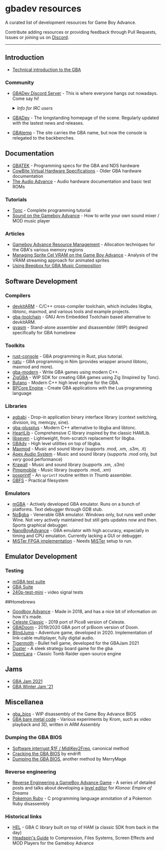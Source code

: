 # gbadev resources

A curated list of development resources for Game Boy Advance.

Contribute adding resources or providing feedback through Pull Requests, Issues or joining us on [Discord](https://discord.io/gbadev).

---

## Introduction

- [Technical introduction to the GBA](https://copetti.org/projects/consoles/game-boy-advance)

### Community

- [GBADev Discord Server](https://discord.io/gbadev) - This is where everyone hangs out nowadays. Come say hi!  
  <details>
  <summary><em>Info for IRC users</em></summary>

  All rooms are bridged to IRC channels on [EFnet](http://www.efnet.org/?module=servers).

  **Main channel**  
  `#gbadev`        - general chat  

  **Additional channels**  
  `#gba-meta`      - community feedback/discussion  
  `#gba-help`      - help & support  
  `#gba-emudev`    - emulator development  
  `#gba-asm`       - ARM/Thumb assembly and CPU architecture  
  `#gba-showcase`  - share what you're working on!  
  `#gba-music`     - listening, composing and audio programming  
  `#gba-offtopic`  - off-topic chat  
  `#gba-docs`      - community documentation projects (tutorials, technical docs etc.)  
  `#gba-tools`     - tool discussion (grit, tiled, aseprite, etc.)  

  **Project-specific channels**  
  `#gba-toolchain` - gba-toolchain, agbabi and gba-plusplus development & support  
  `#butano`        - Butano engine development & support  
  `#natu`          - Natu toolkit development & support  
  </details>
- [GBADev](https://gbadev.org) - The longstanding homepage of the scene. Regularly updated with the lastest news and releases.
- [GBAtemp](https://gbatemp.net/categories/nintendo-gba-discussions.32/) - The site carries the GBA name, but now the console is relegated to the backbenches.

## Documentation

- [GBATEK](https://problemkaputt.de/gbatek.htm) - Programming specs for the GBA and NDS hardware
- [CowBite Virtual Hardware Specifications](https://www.cs.rit.edu/~tjh8300/CowBite/CowBiteSpec.htm) - Older GBA hardware documentation
- [The Audio Advance](http://belogic.com/gba/) - Audio hardware documentation and basic test ROMs

### Tutorials

- [Tonc](https://www.coranac.com/tonc/text/toc.htm) - Complete programming tutorial
- [Sound on the Gameboy Advance](https://deku.gbadev.org/program/sound1.html) - How to write your own sound mixer / MOD music player

### Articles

- [Gameboy Advance Resource Management](https://www.gamasutra.com/view/feature/131491/gameboy_advance_resource_management.php) - Allocation techniques for the GBA's various memory regions
- [Managing Sprite Cel VRAM on the Game Boy Advance](https://pineight.com/gba/managing-sprite-vram.txt) - Analysis of the VRAM streaming approach for animated sprites
- [Using Beepbox for GBA Music Composition](https://rentry.org/beepbox-gba-music)

## Software Development

### Compilers

- [devkitARM](https://devkitpro.org) - C/C++ cross-compiler toolchain, which includes libgba, libtonc, maxmod, and various tools and example projects.
- [gba-toolchain](https://github.com/felixjones/gba-toolchain) - GNU Arm Embedded Toolchain based alternative to devkitARM.
- [gvasm](https://github.com/velipso/gvasm) - Stand-alone assembler and disassembler (WIP) designed specifically for GBA homebrew

### Toolkits

- [rust-console](https://github.com/rust-console/gba) - GBA programming in Rust, plus tutorial.
- [natu](https://github.com/exelotl/natu) - GBA programming in Nim (provides wrapper around libtonc, maxmod and more).
- [gba-modern](https://github.com/JoaoBaptMG/gba-modern) - Write GBA games using modern C++.
- [ZigGBA](https://github.com/wendigojaeger/ZigGBA) - WIP SDK for creating GBA games using Zig (Inspired by Tonc).
- [Butano](https://github.com/GValiente/butano) - Modern C++ high level engine for the GBA.
- [BPCore Engine](https://github.com/evanbowman/BPCore-Engine) - Create GBA applications with the Lua programming language

### Libraries

- [agbabi](https://github.com/felixjones/agbabi) - Drop-in application binary interface library (context switching, division, irq, memcpy, sine).
- [gba-plusplus](https://github.com/felixjones/gba-plusplus) - Modern C++ alternative to libgba and libtonc.
- [HeartLib](https://github.com/Sterophonick/HeartLib) - Comprehensive C library inspired by the classic HAMLib.
- [libseven](https://github.com/LunarLambda/libseven) - Lightweight, from-scratch replacement for libgba.
- [GBAdv](https://github.com/sverx/GBAdv) - High level utilities on top of libgba.
- [Maxmod](https://maxmod.devkitpro.org) - Music and sound library (supports .mod, .xm, .s3m, .it)
- [Apex Audio System](https://github.com/stuij/apex-audio-system) - Music and sound library (supports .mod only, but _very_ good performance)
- [Krawall](https://github.com/sebknzl/krawall) - Music and sound library (supports .xm, .s3m)
- [Pimpmobile](https://github.com/kusma/pimpmobile) - Music library (supports .mod, .xm)
- [posprintf](http://www.danposluns.com/gbadev/posprintf/index.html) - An `sprintf` routine written in Thumb assembler.
- [GBFS](https://pineight.com/gba/#gbfs) - Practical filesystem

### Emulators

- [mGBA](https://mgba.io) - Actively developed GBA emulator. Runs on a bunch of platforms. Text debugger through GDB stub.
- [No$gba](https://problemkaputt.de/gba.htm) - Venerable GBA emulator. Windows only, but runs well under Wine. Not very actively maintained but still gets updates now and then. Sports graphical debugger.
- [NanoBoyAdvance](https://github.com/fleroviux/NanoBoyAdvance) - GBA emulator with high accuracy, especially in timing and CPU emulation. Currently lacking a GUI or debugger.
- [MiSTer FPGA implementation](https://github.com/MiSTer-devel/GBA_MiSTer) - Needs [MiSTer](https://github.com/MiSTer-devel/Main_MiSTer/wiki) setup to run.

## Emulator Development

### Testing

- [mGBA test suite](https://github.com/mgba-emu/suite)
- [GBA Suite](https://github.com/jsmolka/gba-suite)
- [240p-test-mini](https://github.com/pinobatch/240p-test-mini) - video signal tests

##Homebrews

- [Goodboy Advance](https://github.com/exelotl/goodboy-advance) - Made in 2018, and has a nice bit of information on how it's made.
- [Celeste Classic](https://github.com/JeffRuLz/Celeste-Classic-GBA) - 2019 port of Pico8 version of Celeste.
- [GBADoom](https://github.com/doomhack/GBADoom) - 2019/2020 GBA port of prBoom version of Doom.
- [BlindJump](https://github.com/evanbowman/blind-jump-portable) - Adventure game, developed in 2020. Implementation of link-cable multiplayer, fully digital audio.
- [Tigermoth](https://github.com/pmprog/TigermothGBA) - Bullet hell game, developed for the GBAJam 2021
- [Duster](https://github.com/redthing1/duster) - A sleek strategy board game for the gba 
- [OpenLara](https://github.com/XProger/OpenLara) - Classic Tomb Raider open-source engine

## Jams

- [GBA Jam 2021](https://itch.io/jam/gbajam21/entries)
- [GBA Winter Jam '21](https://itch.io/jam/gba-winter-jam-2021/entries)

## Miscellanea

- [gba_bios](https://github.com/PikalaxALT/gba_bios) - WIP disassembly of the Game Boy Advance BIOS
- [GBA bare metal code](https://github.com/PeterLemon/GBA) - Various experiments by Krom, such as video playback and 3D, written in ARM Assembly

### Dumping the GBA BIOS

- [Software interrupt $1F / MidiKey2Freq](https://gist.github.com/modwizcode/b4afc78ea74fb453be3bcaf3d3bc8adc), canonical method
- [Cracking the GBA BIOS](https://mgba.io/2017/06/30/cracking-gba-bios/) by endrift
- [Dumping the GBA BIOS](https://gist.github.com/MerryMage/797c523724e2dc02ada86a1cfadea3ee), another method by MerryMage

### Reverse engineering

- [Reverse Engineering a GameBoy Advance Game](https://medium.com/@bruno.macabeus/reverse-engineering-a-gameboy-advance-game-introduction-ec185bd8e02) - A series of detailed posts and talks about developing a [level editor](https://github.com/macabeus/klo-gba.js) for *Klonoa: Empire of Dreams*
- [Pokemon Ruby](https://github.com/pret/pokeruby) - C programming language annotation of a Pokemon Ruby disassembly

### Historical links
- [HEL](http://www.console-dev.de/project/hel-library-for-gba/) - GBA C library built on top of HAM (a classic SDK from back in the day)
- [Headspin's Guide](http://members.iinet.net.au/~freeaxs/gbacomp/) to Compression, Files Systems, Screen Effects and MOD Players for the Gameboy Advance
